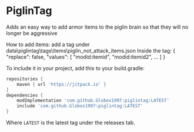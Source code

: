 # PiglinTag
Adds an easy way to add armor items to the piglin brain so that they will no longer be aggressive

How to add items:
add a tag under data\piglintag\tags\items\piglin_not_attack_items.json
Inside the tag:
{
  "replace": false,
  "values": [
    "modid:itemid",
    "modid:itemid2",
    ...
  ]
}

To include it in your project, add this to your build.gradle:
```groovy
repositories {
    maven { url 'https://jitpack.io' }
}
dependencies {
    modImplementation 'com.github.Globox1997:piglintag:LATEST'
    include 'com.github.Globox1997:piglintag:LATEST'
}
```
Where `LATEST` is the latest tag under the releases tab.